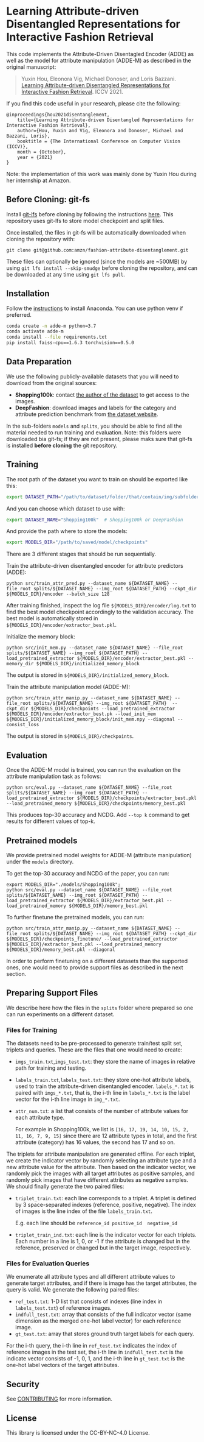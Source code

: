 # Learning Attribute-driven Disentangled Representations for Interactive Fashion Retrieval

This code implements the Attribute-Driven Disentagled Encoder (ADDE) as well as the model for
attribute manipulation (ADDE-M) as described in the original manuscript:

> Yuxin Hou, Eleonora Vig, Michael Donoser, and Loris Bazzani. [Learning Attribute-driven Disentangled Representations for Interactive Fashion Retrieval](https://www.amazon.science/publications/learning-attribute-driven-disentangled-representations-for-interactive-fashion-retrieval). ICCV 2021.

If you find this code useful in your research, please cite the following:

```
@inproceedings{hou2021disentanglement,
    title={Learning Attribute-driven Disentangled Representations for Interactive Fashion Retrieval},
    author={Hou, Yuxin and Vig, Eleonora and Donoser, Michael and Bazzani, Loris},
    booktitle = {The International Conference on Computer Vision (ICCV)},
    month = {October},
    year = {2021}
}
```

Note: the implementation of this work was mainly done by Yuxin Hou during her internship at Amazon.

## Before Cloning: git-fs

Install [git-lfs](https://git-lfs.github.com/) before cloning by following the instructions [here](https://github.com/git-lfs/git-lfs/wiki/Installation).
This repository uses git-lfs to store model checkpoint and split files.

Once installed, the files in git-fs will be automatically downloaded when cloning the repository with:
```
git clone git@github.com:amzn/fashion-attribute-disentanglement.git
```

These files can optionally be ignored (since the models are ~500MB) by using `git lfs install --skip-smudge` before cloning the repository, and can be downloaded at any time using `git lfs pull`.


## Installation 

Follow the [instructions](https://www.anaconda.com/products/individual) to install Anaconda. 
You can use python venv if preferred.

```bash
conda create -n adde-m python=3.7
conda activate adde-m
conda install --file requirements.txt
pip install faiss-cpu==1.6.3 torchvision==0.5.0
```

## Data Preparation
We use the following publicly-available datasets that you will need to download from the original sources:
+ **Shopping100k**: contact [the author of the dataset](https://sites.google.com/view/kenanemirak/home) to get access to the images.
+ **DeepFashion**: download images and labels for the category and attribute prediction benchmark from [the dataset website](http://mmlab.ie.cuhk.edu.hk/projects/DeepFashion/AttributePrediction.html).

In the sub-folders `models` and `splits`, you should be able to find all the material needed to run training and evaluation.
Note: this folders were downloaded bia git-fs; if they are not present, please maks sure that git-fs is installed **before cloning** the git repository. 


## Training

The root path of the dataset you want to train on should be exported like this:
```bash
export DATASET_PATH="/path/to/dataset/folder/that/contain/img/subfolder"
```
And you can choose which dataset to use with:
```bash
export DATASET_NAME="Shopping100k"  # Shopping100k or DeepFashion
```
And provide the path where to store the models:
```bash
export MODELS_DIR="/path/to/saved/model/checkpoints"
```

There are 3 different stages that should be run sequentially.

Train the attribute-driven disentangled encoder for attribute predictors (ADDE):
```
python src/train_attr_pred.py --dataset_name ${DATASET_NAME} --file_root splits/${DATASET_NAME} --img_root ${DATASET_PATH} --ckpt_dir ${MODELS_DIR}/encoder --batch_size 128
```
After training finished, inspect the log file `${MODELS_DIR}/encoder/log.txt` to find the best model checkpoint accordingly to the validation accuracy. 
The best model is automatically stored in `${MODELS_DIR}/encoder/extractor_best.pkl`.
 
Initialize the memory block:
```
python src/init_mem.py --dataset_name ${DATASET_NAME} --file_root splits/${DATASET_NAME} --img_root ${DATASET_PATH} --load_pretrained_extractor ${MODELS_DIR}/encoder/extractor_best.pkl --memory_dir ${MODELS_DIR}/initialized_memory_block
```
The output is stored in `${MODELS_DIR}/initialized_memory_block`.

Train the attribute manipulation model (ADDE-M):
```
python src/train_attr_manip.py --dataset_name ${DATASET_NAME} --file_root splits/${DATASET_NAME} --img_root ${DATASET_PATH}  --ckpt_dir ${MODELS_DIR}/checkpoints --load_pretrained_extractor ${MODELS_DIR}/encoder/extractor_best.pk --load_init_mem ${MODELS_DIR}/initialized_memory_block/init_mem.npy --diagonal --consist_loss 
```
The output is stored in `${MODELS_DIR}/checkpoints`.


## Evaluation

Once the ADDE-M model is trained, you can run the evaluation on the attribute manipulation task as follows:
```
python src/eval.py --dataset_name ${DATASET_NAME} --file_root splits/${DATASET_NAME} --img_root ${DATASET_PATH} --load_pretrained_extractor ${MODELS_DIR}/checkpoints/extractor_best.pkl --load_pretrained_memory ${MODELS_DIR}/checkpoints/memory_best.pkl 
```
This produces top-30 accuracy and NCDG. Add `--top k` command to get results for different values of top-k.


## Pretrained models

We provide pretrained model weights for ADDE-M (attribute manipulation) under the `models` directory. 

To get the top-30 accuracy and NCDG of the paper, you can run:
```
export MODELS_DIR="./models/Shopping100k";
python src/eval.py --dataset_name ${DATASET_NAME} --file_root splits/${DATASET_NAME} --img_root ${DATASET_PATH} --load_pretrained_extractor ${MODELS_DIR}/extractor_best.pkl --load_pretrained_memory ${MODELS_DIR}/memory_best.pkl 
```

To further finetune the pretrained models, you can run:
```
python src/train_attr_manip.py --dataset_name ${DATASET_NAME} --file_root splits/${DATASET_NAME} --img_root ${DATASET_PATH} --ckpt_dir ${MODELS_DIR}/checkpoints_finetune/ --load_pretrained_extractor ${MODELS_DIR}/extractor_best.pkl --load_pretrained_memory ${MODELS_DIR}/memory_best.pkl --diagonal 
```
In order to perform finetuning on a different datasets than the supported ones, one would need to provide support files as described in the next section. 


## Preparing Support Files

We describe here how the files in the `splits` folder where prepared so one can run experiments on a different dataset.

### Files for Training

The datasets need to be pre-processed to generate train/test split set, triplets and queries. 
These are the files that one would need to create:
+ `imgs_train.txt`,`imgs_test.txt`: they store the name of images in relative path for training and testing.
+ `labels_train.txt`,`labels_test.txt`: they store one-hot attribute labels, used to train the attribute-driven disentangled encoder. 
`labels_*.txt` is paired with `imgs_*.txt`, that is, the i-th line in  `labels_*.txt`  is the label vector for the i-th line image in `img_*.txt`.
+ `attr_num.txt`: a list that consists of the number of attribute values for each attribute type.

   For example in Shopping100k, we list is `[16, 17, 19, 14, 10, 15, 2, 11, 16, 7, 9, 15]` since there are 12 attribute types in total, and the first attribute (category) has 16 values, the second has 17 and so on.

The triplets for attribute manipulation are generated offline.
For each triplet, we create the indicator vector by randomly selecting an attribute type and a new attribute value for the attribute.
Then based on the indicator vector, we randomly pick the images with all target attributes as positive samples, 
and randomly pick images that have different attributes as negative samples.  We should finally generate the two paired files:
+ `triplet_train.txt`: each line corresponds to a triplet. A triplet is defined by 3 space-separated indexes (reference, positive, negative). The index of images is the line index of the file `labels_train.txt`.

   E.g. each line should be `reference_id positive_id  negative_id`
+ `triplet_train_ind.txt`: each line is the indicator vector for each triplets. Each number in a line is 1, 0, or -1 if the attribute is changed but in the reference, preserved or changed but in the target image, respectively.

### Files for Evaluation Queries

We enumerate all attribute types and all different attribute values to generate target attributes,
and if there is image has the target attributes, the query is valid. We generate the following paired files:
+ `ref_test.txt`: 1-D list that consists of indexes (line index in `labels_test.txt`) of reference images.
+ `indfull_test.txt`: array that consists of the full indicator vector (same dimension as the merged one-hot label vector) for each reference image.
+ `gt_test.txt`: array that stores ground truth target labels for each query.

For the i-th query, the i-th line in `ref_test.txt` indicates the index of reference images in the test set, 
the i-th line in `indfull_test.txt` is the indicate vector consists of -1, 0, 1,
and the i-th line in `gt_test.txt` is the one-hot label vectors of the target attributes.


## Security

See [CONTRIBUTING](https://github.com/amzn/fashion-attribute-disentanglement/blob/main/CONTRIBUTING.md#security-issue-notifications) for more information.


## License

This library is licensed under the CC-BY-NC-4.0 License.
